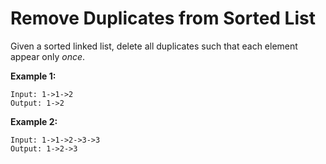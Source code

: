 # Remove Duplicates from Sorted List

Given a sorted linked list, delete all duplicates such that each element appear only _once_.

__Example 1:__

```
Input: 1->1->2
Output: 1->2
```

__Example 2:__

```
Input: 1->1->2->3->3
Output: 1->2->3
```